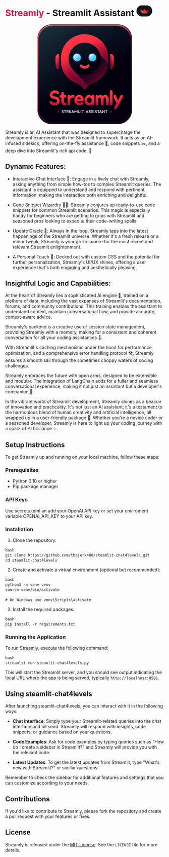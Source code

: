 <h1><span style="color: crimson;">Streamly</span> - Streamlit Assistant <img src="imgs/slogo.png" alt="Streamlit logo" width="50" style="border-radius: 25px;"/></h1>

<p align="center">
  <img src="imgs/streamly_readme.png" alt="Streamly image" width="300" style="border-radius: 45px;"/>
</p>

Streamly is an AI Assistant that was designed to supercharge the development experience with the Streamlit framework. It acts as an AI-infused sidekick, offering on-the-fly assistance 🚀, code snippets ✂️, and a deep dive into Streamlit's rich api code. 🧪

## Dynamic Features:

- Interactive Chat Interface 💬: Engage in a lively chat with Streamly, asking anything from simple how-tos to complex Streamlit queries. The assistant is equipped to understand and respond with pertinent information, making the interaction both enriching and delightful.

- Code Snippet Wizardry 🧙‍♂️: Streamly conjures up ready-to-use code snippets for common Streamlit scenarios. This magic is especially handy for beginners who are getting to grips with Streamlit and seasoned pros looking to expedite their code-writing spells.

- Update Oracle 📜: Always in the loop, Streamly taps into the latest happenings of the Streamlit universe. Whether it's a fresh release or a minor tweak, Streamly is your go-to source for the most recent and relevant Streamlit enlightenment.

- A Personal Touch 🎨: Decked out with custom CSS and the potential for further personalization, Streamly's UI/UX shines, offering a user experience that's both engaging and aesthetically pleasing.

## Insightful Logic and Capabilities:

At the heart of Streamly lies a sophisticated AI engine 🤖, trained on a plethora of data, including the vast expanses of Streamlit's documentation, forums, and community contributions. This training enables the assistant to understand context, maintain conversational flow, and provide accurate, context-aware advice.

Streamly's backend is a creative use of session state management, providing Streamly with a memory, making for a consistent and coherent conversation for all your coding assistances 🧠.

With Streamlit's caching mechanisms under the hood for performance optimization, and a comprehensive error handling protocol 🛠️, Streamly ensures a smooth sail through the sometimes choppy waters of coding challenges.

Streamly embraces the future with open arms, designed to be extensible and modular. The integration of LangChain adds for a fuller and seamless conversational experience, making it not just an assistant but a developer's companion 🤝.

In the vibrant world of Streamlit development, Streamly shines as a beacon of innovation and practicality. It's not just an AI assistant; it's a testament to the harmonious blend of human creativity and artificial intelligence, all wrapped up in a user-friendly package 🎁. Whether you're a novice coder or a seasoned developer, Streamly is here to light up your coding journey with a spark of AI brilliance ✨.

## Setup Instructions

To get Streamly up and running on your local machine, follow these steps:

### Prerequisites

- Python 3.10 or higher
- Pip package manager

### API Keys

Use secrets.toml an add your OpenAI API key or set your enviroment variable OPENAI_API_KEY to your API key.

### Installation

1. Clone the repository:
```
bash
git clone https://github.com/thejerk400/steamlit-chat4levels.git
cd steamlit-chat4levels
```

2. Create and activate a virtual environment (optional but recommended):
```
bash
python3 -m venv venv
source venv/bin/activate

# On Windows use venv\Scripts\activate
```

3. Install the required packages:

```
bash
pip install -r requirements.txt
```

### Running the Application

To run Streamly, execute the following command:
```
bash
streamlit run steamlit-chat4levels.py
```

This will start the Streamlit server, and you should see output indicating the local URL where the app is being served, typically `http://localhost:8501`.

## Using steamlit-chat4levels

After launching steamlit-chat4levels, you can interact with it in the following ways:

- **Chat Interface**: Simply type your Streamlit-related queries into the chat interface and hit send. Streamly will respond with insights, code snippets, or guidance based on your questions.

- **Code Examples**: Ask for code examples by typing queries such as "How do I create a sidebar in Streamlit?" and Streamly will provide you with the relevant code.

- **Latest Updates**: To get the latest updates from Streamlit, type "What's new with Streamlit?" or similar questions.

Remember to check the sidebar for additional features and settings that you can customize according to your needs.

## Contributions

If you'd like to contribute to Streamly, please fork the repository and create a pull request with your features or fixes.

## License

Streamly is released under the [MIT License](LICENSE). See the `LICENSE` file for more details.
